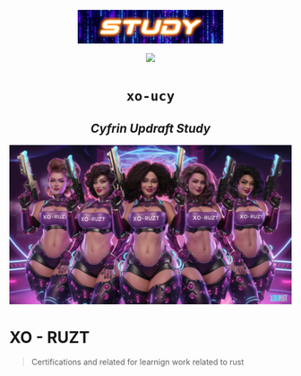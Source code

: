 <p align="center"><a href="https://x.com/xyizko" target="_blank" rel="noopener noreferrer"><img src="https://raw.githubusercontent.com/xyizko/xo-tagz/refs/heads/main/gfx/s.png"></a></p>

<p align="center">
<a href="https://twitter.com/xyizko" target="_blank">
<img src="https://hits.seeyoufarm.com/api/count/incr/badge.svg?url=https%3A%2F%2Fgithub.com%2Fxyizko%2Fxo-rust&count_bg=%23870380&title_bg=%23161414&icon=poly.svg&icon_color=%23E7E7E7&title=apez&edge_flat=false"/>
</a>

<a href="https://hits.seeyoufarm.com"></a>

<h1 align="center"><code> xo-ucy </code></h1>
<h2 align="center"><i>Cyfrin Updraft Study</i></h2>

[![](./gfx/x.webp)](https://x.com/home)

# XO - RUZT

> Certifications and related for learnign work related to rust

